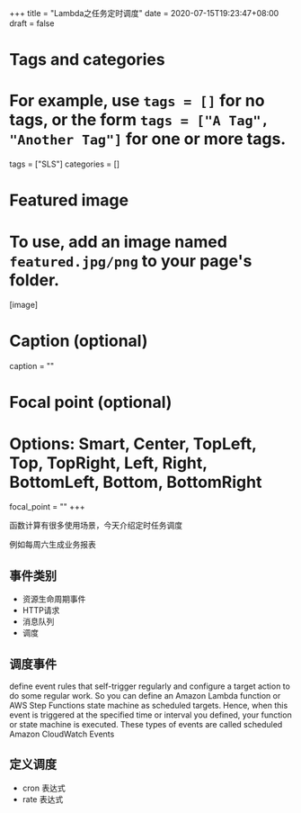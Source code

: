 +++
title = "Lambda之任务定时调度"
date = 2020-07-15T19:23:47+08:00
draft = false

# Tags and categories
# For example, use `tags = []` for no tags, or the form `tags = ["A Tag", "Another Tag"]` for one or more tags.
tags = ["SLS"]
categories = []

# Featured image
# To use, add an image named `featured.jpg/png` to your page's folder. 
[image]
  # Caption (optional)
  caption = ""

  # Focal point (optional)
  # Options: Smart, Center, TopLeft, Top, TopRight, Left, Right, BottomLeft, Bottom, BottomRight
  focal_point = ""
+++


函数计算有很多使用场景，今天介绍定时任务调度

例如每周六生成业务报表

## 事件类别

- 资源生命周期事件
- HTTP请求
- 消息队列
- 调度

## 调度事件

define event rules that self-trigger regularly and configure a target action to do some regular work. So you can define an Amazon Lambda function or AWS Step Functions state machine as scheduled targets. Hence, when this event is triggered at the specified time or interval you defined, your function or state machine is executed. These types of events are called scheduled Amazon CloudWatch Events

## 定义调度

- cron 表达式
- rate 表达式